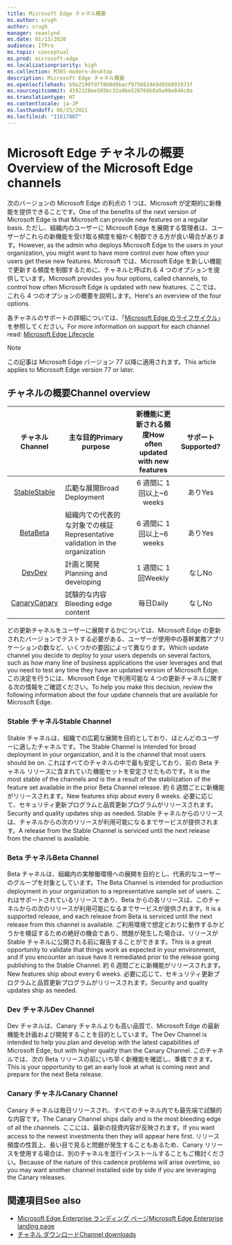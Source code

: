 ```yaml
---
title: Microsoft Edge チャネル概要
ms.author: srugh
author: srugh
manager: seanlynd
ms.date: 01/13/2020
audience: ITPro
ms.topic: conceptual
ms.prod: microsoft-edge
ms.localizationpriority: high
ms.collection: M365-modern-desktop
description: Microsoft Edge チャネル概要
ms.openlocfilehash: b9a2190fdff860d9bacf975882469d936891973f
ms.sourcegitcommit: 4192328ee585bc32a9be528766b8a5a98e046c8e
ms.translationtype: HT
ms.contentlocale: ja-JP
ms.lasthandoff: 06/25/2021
ms.locfileid: "11617807"
---
```

# <a name="overview-of-the-microsoft-edge-channels"></a><span data-ttu-id="40919-103">Microsoft Edge チャネルの概要</span><span class="sxs-lookup"><span data-stu-id="40919-103">Overview of the Microsoft Edge channels</span></span>

<span data-ttu-id="40919-104">次のバージョンの Microsoft Edge の利点の 1 つは、Microsoft が定期的に新機能を提供できることです。</span><span class="sxs-lookup"><span data-stu-id="40919-104">One of the benefits of the next version of Microsoft Edge is that Microsoft can provide new features on a regular basis.</span></span> <span data-ttu-id="40919-105">ただし、組織内のユーザーに Microsoft Edge を展開する管理者は、ユーザーがこれらの新機能を受け取る頻度を細かく制御できる方が良い場合があります。</span><span class="sxs-lookup"><span data-stu-id="40919-105">However, as the admin who deploys Microsoft Edge to the users in your organization, you might want to have more control over how often your users get these new features.</span></span> <span data-ttu-id="40919-106">Microsoft では、Microsoft Edge を新しい機能で更新する頻度を制御するために、チャネルと呼ばれる 4 つのオプションを提供しています。</span><span class="sxs-lookup"><span data-stu-id="40919-106">Microsoft provides you four options, called channels, to control how often Microsoft Edge is updated with new features.</span></span> <span data-ttu-id="40919-107">ここでは、これら 4 つのオプションの概要を説明します。</span><span class="sxs-lookup"><span data-stu-id="40919-107">Here's an overview of the four options.</span></span>

<span data-ttu-id="40919-108">各チャネルのサポートの詳細については、「[Microsoft Edge のライフサイクル](/deployedge/microsoft-edge-support-lifecycle)」を参照してください。</span><span class="sxs-lookup"><span data-stu-id="40919-108">For more information on support for each channel read: [Microsoft Edge Lifecycle](/deployedge/microsoft-edge-support-lifecycle)</span></span>
  
> [!NOTE]
> <span data-ttu-id="40919-109">この記事は Microsoft Edge バージョン 77 以降に適用されます。</span><span class="sxs-lookup"><span data-stu-id="40919-109">This article applies to Microsoft Edge version 77 or later.</span></span>

## <a name="channel-overview"></a><span data-ttu-id="40919-110">チャネルの概要</span><span class="sxs-lookup"><span data-stu-id="40919-110">Channel overview</span></span>

|<span data-ttu-id="40919-111">チャネル</span><span class="sxs-lookup"><span data-stu-id="40919-111">Channel</span></span>|<span data-ttu-id="40919-112">主な目的</span><span class="sxs-lookup"><span data-stu-id="40919-112">Primary purpose</span></span>|<span data-ttu-id="40919-113">新機能に更新される頻度</span><span class="sxs-lookup"><span data-stu-id="40919-113">How often updated with new features</span></span>|<span data-ttu-id="40919-114">サポート</span><span class="sxs-lookup"><span data-stu-id="40919-114">Supported?</span></span>|
|:---:|---|:---:|:---:|
|[<span data-ttu-id="40919-115">Stable</span><span class="sxs-lookup"><span data-stu-id="40919-115">Stable</span></span>](#stable-channel)|<span data-ttu-id="40919-116">広範な展開</span><span class="sxs-lookup"><span data-stu-id="40919-116">Broad Deployment</span></span>|<span data-ttu-id="40919-117">6 週間に 1 回以上</span><span class="sxs-lookup"><span data-stu-id="40919-117">~6 weeks</span></span>|<span data-ttu-id="40919-118">あり</span><span class="sxs-lookup"><span data-stu-id="40919-118">Yes</span></span>|
|[<span data-ttu-id="40919-119">Beta</span><span class="sxs-lookup"><span data-stu-id="40919-119">Beta</span></span>](#beta-channel)|<span data-ttu-id="40919-120">組織内での代表的な対象での検証</span><span class="sxs-lookup"><span data-stu-id="40919-120">Representative validation in the organization</span></span>|<span data-ttu-id="40919-121">6 週間に 1 回以上</span><span class="sxs-lookup"><span data-stu-id="40919-121">~6 weeks</span></span>|<span data-ttu-id="40919-122">あり</span><span class="sxs-lookup"><span data-stu-id="40919-122">Yes</span></span>|
|[<span data-ttu-id="40919-123">Dev</span><span class="sxs-lookup"><span data-stu-id="40919-123">Dev</span></span>](#dev-channel)|<span data-ttu-id="40919-124">計画と開発</span><span class="sxs-lookup"><span data-stu-id="40919-124">Planning and developing</span></span>|<span data-ttu-id="40919-125">1 週間に 1 回</span><span class="sxs-lookup"><span data-stu-id="40919-125">Weekly</span></span>|<span data-ttu-id="40919-126">なし</span><span class="sxs-lookup"><span data-stu-id="40919-126">No</span></span>|
|[<span data-ttu-id="40919-127">Canary</span><span class="sxs-lookup"><span data-stu-id="40919-127">Canary</span></span>](#canary-channel)|<span data-ttu-id="40919-128">試験的な内容</span><span class="sxs-lookup"><span data-stu-id="40919-128">Bleeding edge content</span></span>|<span data-ttu-id="40919-129">毎日</span><span class="sxs-lookup"><span data-stu-id="40919-129">Daily</span></span>|<span data-ttu-id="40919-130">なし</span><span class="sxs-lookup"><span data-stu-id="40919-130">No</span></span>|

<span data-ttu-id="40919-131">どの更新チャネルをユーザーに展開するかについては、Microsoft Edge の更新されたバージョンでテストする必要がある、ユーザーが使用中の基幹業務アプリケーションの数など、いくつかの要因によって異なります。</span><span class="sxs-lookup"><span data-stu-id="40919-131">Which update channel you decide to deploy to your users depends on several factors, such as how many line of business applications the user leverages and that you need to test any time they have an updated version of Microsoft Edge.</span></span> <span data-ttu-id="40919-132">この決定を行うには、Microsoft Edge で利用可能な 4 つの更新チャネルに関する次の情報をご確認ください。</span><span class="sxs-lookup"><span data-stu-id="40919-132">To help you make this decision, review the following information about the four update channels that are available for Microsoft Edge.</span></span>

### <a name="stable-channel"></a><span data-ttu-id="40919-133">Stable チャネル</span><span class="sxs-lookup"><span data-stu-id="40919-133">Stable Channel</span></span>

<span data-ttu-id="40919-134">Stable チャネルは、組織での広範な展開を目的としており、ほとんどのユーザーに適したチャネルです。</span><span class="sxs-lookup"><span data-stu-id="40919-134">The Stable Channel is intended for broad deployment in your organization, and it is the channel that most users should be on.</span></span> <span data-ttu-id="40919-135">これはすべてのチャネルの中で最も安定しており、前の Beta チャネル リリースに含まれていた機能セットを安定させたものです。</span><span class="sxs-lookup"><span data-stu-id="40919-135">It is the most stable of the channels and is the a result of the stabilization of the feature set available in the prior Beta Channel release.</span></span> <span data-ttu-id="40919-136">約 6 週間ごとに新機能がリリースされます。</span><span class="sxs-lookup"><span data-stu-id="40919-136">New features ship about every 6 weeks.</span></span> <span data-ttu-id="40919-137">必要に応じて、セキュリティ更新プログラムと品質更新プログラムがリリースされます。</span><span class="sxs-lookup"><span data-stu-id="40919-137">Security and quality updates ship as needed.</span></span> <span data-ttu-id="40919-138">Stable チャネルからのリリースは、チャネルからの次のリリースが利用可能になるまでサービスが提供されます。</span><span class="sxs-lookup"><span data-stu-id="40919-138">A release from the Stable Channel is serviced until the next release from the channel is available.</span></span>

### <a name="beta-channel"></a><span data-ttu-id="40919-139">Beta チャネル</span><span class="sxs-lookup"><span data-stu-id="40919-139">Beta Channel</span></span>

<span data-ttu-id="40919-140">Beta チャネルは、組織内の実稼働環境への展開を目的とし、代表的なユーザーのグループを対象としています。</span><span class="sxs-lookup"><span data-stu-id="40919-140">The Beta Channel is intended for production deployment in your organization to a representative sample set of users.</span></span> <span data-ttu-id="40919-141">これはサポートされているリリースであり、Beta からの各リリースは、このチャネルからの次のリリースが利用可能になるまでサービスが提供されます。</span><span class="sxs-lookup"><span data-stu-id="40919-141">It is a supported release, and each release from Beta is serviced until the next release from this channel is available.</span></span> <span data-ttu-id="40919-142">ご利用環境で想定どおりに動作するかどうかを検証するための絶好の機会であり、問題が発生した場合は、リリースが Stable チャネルに公開される前に報告することができます。</span><span class="sxs-lookup"><span data-stu-id="40919-142">This is a great opportunity to validate that things work as expected in your environment, and if you encounter an issue have it remediated prior to the release going publishing to the Stable Channel.</span></span> <span data-ttu-id="40919-143">約 6 週間ごとに新機能がリリースされます。</span><span class="sxs-lookup"><span data-stu-id="40919-143">New features ship about every 6 weeks.</span></span> <span data-ttu-id="40919-144">必要に応じて、セキュリティ更新プログラムと品質更新プログラムがリリースされます。</span><span class="sxs-lookup"><span data-stu-id="40919-144">Security and quality updates ship as needed.</span></span>

### <a name="dev-channel"></a><span data-ttu-id="40919-145">Dev チャネル</span><span class="sxs-lookup"><span data-stu-id="40919-145">Dev Channel</span></span>

<span data-ttu-id="40919-146">Dev チャネルは、Canary チャネルよりも高い品質で、Microsoft Edge の最新機能を計画および開発することを目的としています。</span><span class="sxs-lookup"><span data-stu-id="40919-146">The Dev Channel is intended to help you plan and develop with the latest capabilities of Microsoft Edge, but with higher quality than the Canary Channel.</span></span> <span data-ttu-id="40919-147">このチャネルでは、次の Beta リリースの前にいち早く新機能を確認し、準備できます。</span><span class="sxs-lookup"><span data-stu-id="40919-147">This is your opportunity to get an early look at what is coming next and prepare for the next Beta release.</span></span>

### <a name="canary-channel"></a><span data-ttu-id="40919-148">Canary チャネル</span><span class="sxs-lookup"><span data-stu-id="40919-148">Canary Channel</span></span>

<span data-ttu-id="40919-149">Canary チャネルは毎日リリースされ、すべてのチャネル内でも最先端で試験的な内容です。</span><span class="sxs-lookup"><span data-stu-id="40919-149">The Canary Channel ships daily and is the most bleeding edge of all the channels.</span></span> <span data-ttu-id="40919-150">ここには、最新の投資内容が反映されます。</span><span class="sxs-lookup"><span data-stu-id="40919-150">If you want access to the newest investments then they will appear here first.</span></span> <span data-ttu-id="40919-151">リリース頻度の性質上、長い目で見ると問題が発生することもあるため、Canary リリースを使用する場合は、別のチャネルを並行インストールすることもご検討ください。</span><span class="sxs-lookup"><span data-stu-id="40919-151">Because of the nature of this cadence problems will arise overtime, so you may want another channel installed side by side if you are leveraging the Canary releases.</span></span>

## <a name="see-also"></a><span data-ttu-id="40919-152">関連項目</span><span class="sxs-lookup"><span data-stu-id="40919-152">See also</span></span>

- [<span data-ttu-id="40919-153">Microsoft Edge Enterprise ランディング ページ</span><span class="sxs-lookup"><span data-stu-id="40919-153">Microsoft Edge Enterprise landing page</span></span>](https://aka.ms/EdgeEnterprise)
- [<span data-ttu-id="40919-154">チャネル ダウンロード</span><span class="sxs-lookup"><span data-stu-id="40919-154">Channel downloads</span></span>](https://aka.ms/EdgeEnterprise)
